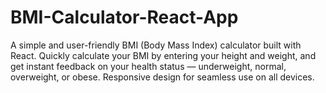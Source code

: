 # BMI-Calculator-React-App
A simple and user-friendly BMI (Body Mass Index) calculator built with React. Quickly calculate your BMI by entering your height and weight, and get instant feedback on your health status — underweight, normal, overweight, or obese. Responsive design for seamless use on all devices.
